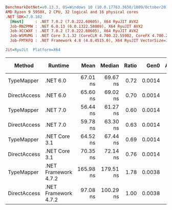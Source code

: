 ``` ini

BenchmarkDotNet=v0.13.3, OS=Windows 10 (10.0.17763.3650/1809/October2018Update/Redstone5), VM=Hyper-V
AMD Ryzen 9 5950X, 2 CPU, 32 logical and 16 physical cores
.NET SDK=7.0.102
  [Host]     : .NET 7.0.2 (7.0.222.60605), X64 RyuJIT AVX2
  Job-RNZPMW : .NET 6.0.13 (6.0.1322.58009), X64 RyuJIT AVX2
  Job-XCCWXF : .NET 7.0.2 (7.0.222.60605), X64 RyuJIT AVX2
  Job-WSMVMG : .NET Core 3.1.32 (CoreCLR 4.700.22.55902, CoreFX 4.700.22.56512), X64 RyuJIT AVX2
  Job-FMTKFQ : .NET Framework 4.8 (4.8.4515.0), X64 RyuJIT VectorSize=256

Jit=RyuJit  Platform=X64  

```
|       Method |              Runtime |      Mean |    Median | Ratio |   Gen0 | Allocated | Alloc Ratio |
|------------- |--------------------- |----------:|----------:|------:|-------:|----------:|------------:|
|   TypeMapper |             .NET 6.0 |  67.01 ns |  69.67 ns |  0.72 | 0.0014 |      24 B |        1.00 |
| DirectAccess |             .NET 6.0 |  65.60 ns |  69.02 ns |  0.70 | 0.0014 |      24 B |        1.00 |
|   TypeMapper |             .NET 7.0 |  56.44 ns |  61.27 ns |  0.60 | 0.0014 |      24 B |        1.00 |
| DirectAccess |             .NET 7.0 |  59.78 ns |  63.30 ns |  0.63 | 0.0014 |      24 B |        1.00 |
|   TypeMapper |        .NET Core 3.1 |  64.52 ns |  67.44 ns |  0.69 | 0.0014 |      24 B |        1.00 |
| DirectAccess |        .NET Core 3.1 |  70.35 ns |  72.14 ns |  0.76 | 0.0014 |      24 B |        1.00 |
|   TypeMapper | .NET Framework 4.7.2 | 165.98 ns | 179.51 ns |  1.78 | 0.0038 |      24 B |        1.00 |
| DirectAccess | .NET Framework 4.7.2 |  97.08 ns | 100.29 ns |  1.00 | 0.0038 |      24 B |        1.00 |
